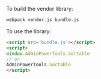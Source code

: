To build the vendor library:

```sh
webpack vendor.js bundle.js
```

To use the library:

```html
<script src='bundle.js'></script>
<script>
window.AdminPowerTools.Sortable
// or
AdminPowerTools.Sortable
</script>
```